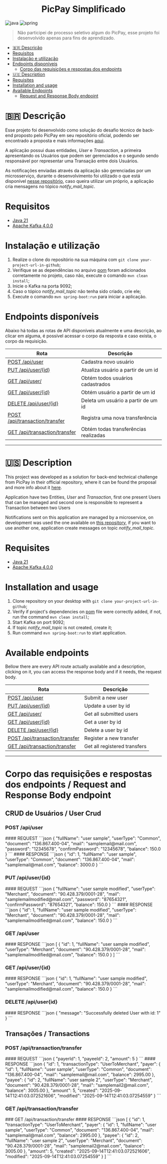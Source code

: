 [JAVA_BADGE]:https://img.shields.io/badge/java-%23ED8B00.svg?style=for-the-badge&logo=openjdk&logoColor=white
[SPRING_BADGE]: https://img.shields.io/badge/spring-%236DB33F.svg?style=for-the-badge&logo=spring&logoColor=white
<h1 align="center" style="font-weight: bold;">PicPay Simplificado</h1>

![java][JAVA_BADGE]
![spring][SPRING_BADGE]

>  Não participei de processo seletivo algum do PicPay, esse projeto foi desenvolvido apenas para fins de aprendizado.

- [🇧🇷 Descrição](#description-pt-br)
- [Requisitos](#requisites-pt-br)
- [Instalação e utilização](#install-and-usage-pt-br)
- [Endpoints disponíveis](#available-endpoints-pt-br)
  - [Corpo das requisições e respostas dos endpoints](#request-response-body)
- [🇺🇸 Description](#description-en-us)
- [Requisites](#requisites-en-us)
- [Installation and usage](#install-and-usage-en-us)
- [Available Endpoints](#available-endpoints-en-us)
  - [Request and Response Body endpoint](#request-response-body)

<h1 id="description-pt-br">🇧🇷 Descrição</h1>

Esse projeto foi desenvolvido como solução do desafio técnico de back-end proposto pelo PicPay em seu repositório oficial, 
podendo ser encontrado a proposta e mais informações [aqui](https://github.com/PicPay/picpay-desafio-backend).

A aplicação possui duas entidades, _User_ e _Transaction_, a primeira apresentando os Usuários que podem ser gerenciados
e o segundo sendo responsável por representar uma Transação entre dois Usuários.

As notificações enviadas através da aplicação são gerenciadas por um microsserviço, durante o desenvolvimento foi utilizado
o que está disponível [nesse repositório](), caso queira utilizar um próprio, a aplicação cria mensagens no tópico _notify_mail_topic_.

<h1 id="requisites-pt-br">Requisitos</h1>

- [Java 21](https://www.oracle.com/br/java/technologies/downloads/)
- [Apache Kafka 4.0.0](https://kafka.apache.org/downloads)

<h1 id="install-and-usage-pt-br">Instalação e utilização</h1>

1. Realize o clone do repositório na sua máquina com `git clone your-project-url-in-github`;
2. Verifique se as dependências no arquivo [pom](./pom.xml) foram adicionados corretamente no projeto, caso não,
   execute o comando `mvn clean install`;
3. Inicie o Kafka na porta 9092;
4. Caso o tópico _notify_mail_topic_ não tenha sido criado, crie ele;
5. Execute o comando `mvn spring-boot:run` para iniciar a aplicação.

<h1 id="available-endpoints-pt-br">Endpoints disponíveis</h1>

Abaixo há todas as rotas de API disponíveis atualmente e uma descrição, ao clicar em alguma, é possível acessar o corpo da
resposta e caso exista, o corpo da requisição.


| Rota                                                | Descrição                             | 
|-----------------------------------------------------|---------------------------------------|
| [POST /api/user](#post-user)                        | Cadastra novo usuário                 | 
| [PUT /api/user/{id}](#put-user)                     | Atualiza usuário a partir de um id    | 
| [GET /api/user/](#get-user)                         | Obtém todos usuários cadastrados      | 
| [GET /api/user/{id}](#get-user-by-id)               | Obtém usuário a partir de um id       | 
| [DELETE /api/user/{id}](#delet-user)                | Deleta um usuário a partir de um id   | 
| [POST /api/transaction/transfer](#post-transaction) | Registra uma nova transferência       | 
| [GET /api/transaction/transfer](#get-transactions)  | Obtém todas transferências realizadas |

---

<h1 id="description-en-us">🇺🇸 Description</h1>

This project was developed as a solution for back-end technical challenge from PicPay in their official repository, where it
can be found the proposal and more info about it [here](https://github.com/PicPay/picpay-desafio-backend).

Application have two Entities, _User_ and _Transaction_, first one present Users that can be managed and second one is
responsible to represent a Transaction between two Users

Notifications sent on this application are managed by a microservice, on development was used the one available on 
[this repository](), if you want to use another one, application create messages on topic _notify_mail_topic_.


<h1 id="requisites-en-us">Requisites</h1>

- [Java 21](https://www.oracle.com/br/java/technologies/downloads/)
- [Apache Kafka 4.0.0](https://kafka.apache.org/downloads)

<h1 id="install-and-usage-en-us">Installation and usage</h1>

1. Clone repository on your desktop with `git clone your-project-url-in-github`;
2. Verify if project's dependencies on [pom](./pom.xml) file were correctly added, if not, run the command `mvn clean install`;
3. Start Kafka on port 9092;
4. If topic _notify_mail_topic_ is not created, create it;
5. Run command `mvn spring-boot:run` to start application.

<h1 id="available-endpoints-en-us">Available endpoints</h1>

Bellow there are every API route actually available and a description, clicking on it, you can access the response body and
if it needs, the request body.

| Rota                                                | Descrição                    | 
|-----------------------------------------------------|------------------------------|
| [POST /api/user](#post-user)                        | Submit a new user            | 
| [PUT /api/user/{id}](#put-user)                     | Update a user by id          | 
| [GET /api/user/](#get-user)                         | Get all submitted users      | 
| [GET /api/user/{id}](#get-user-by-id)               | Get a user by id             | 
| [DELETE /api/user/{id}](#delet-user)                | Delete a user by id          | 
| [POST /api/transaction/transfer](#post-transaction) | Register a new transfer      | 
| [GET /api/transaction/transfer](#get-transactions)  | Get all registered transfers |

--- 
<h1 id="request-response-body">Corpo das requisições e respostas dos endpoints / Request and Response Body endpoint</h1>

## CRUD de Usuários / User Crud
<h3 id="post-user">POST /api/user</h3>
#### REQUEST
```json
{
    "fullName": "user sample",
    "userType": "Common",
    "document": "136.867.400-04",
    "mail": "samplemail@mail.com",
    "password": "12345678",
    "confirmPassword": "12345678",
    "balance": 150.0
}
```
#### RESPONSE
```json
{
    "id": 1,
    "fullName": "user sample",
    "userType": "Common",
    "document": "136.867.400-04",
    "mail": "samplemail@mail.com",
    "balance": 3000.0
}
```

<h3 id="put-user">PUT /api/user/{id}</h3>
#### REQUEST
```json
{
    "fullName": "user sample modified",
    "userType": "Merchant",
    "document": "90.428.379/0001-28",
    "mail": "samplemailmodified@mail.com",
    "password": "87654321",
    "confirmPassword": "87654321",
    "balance": 150.0
}
```
#### RESPONSE
```json
{
    "id": 1,
    "fullName": "user sample modified",
    "userType": "Merchant",
    "document": "90.428.379/0001-28",
    "mail": "samplemailmodified@mail.com",
    "balance": 150.0
}
```

<h3 id="get-user">GET /api/user</h3>
#### RESPONSE
```json
[
    {
      "id": 1,
      "fullName": "user sample modified",
      "userType": "Merchant",
      "document": "90.428.379/0001-28",
      "mail": "samplemailmodified@mail.com",
      "balance": 150.0
    }
]
```

<h3 id="get-user-by-id">GET /api/user/{id}</h3>
#### RESPONSE
```json
{
    "id": 1,
    "fullName": "user sample modified",
    "userType": "Merchant",
    "document": "90.428.379/0001-28",
    "mail": "samplemailmodified@mail.com",
    "balance": 150.0
}
```

<h3 id="delete-user">DELETE /api/user{id}</h3>
#### RESPONSE
```json
{
    "message": "Successfully deleted User with id: 1"
}
```

## Transações / Transactions

<h3 id="post-transaction">POST /api/transaction/transfer</h3>
#### REQUEST
```json
{
    "payerId": 1,
    "payeeId": 2,
    "amount": 5
}
```
#### RESPONSE
```json
{
    "id": 1,
    "transactionType": "UserToMerchant",
    "payer": {
        "id": 1,
        "fullName": "user sample",
        "userType": "Common",
        "document": "136.867.400-04",
        "mail": "samplemail@mail.com",
        "balance": 2995.00
    },
    "payee": {
        "id": 2,
        "fullName": "user sample 2",
        "userType": "Merchant",
        "document": "90.428.379/0001-28",
        "mail": "samplemail2@mail.com",
        "balance": 3005.00
    },
    "amount": 5,
    "created": "2025-09-14T12:41:03.072521606",
    "modified": "2025-09-14T12:41:03.07254559"
}
```

<h3 id="get-transactions">GET /api/transaction/transfer</h3>
### GET /api/transaction/transfer
#### RESPONSE
```json
[
    {
        "id": 1,
        "transactionType": "UserToMerchant",
        "payer": {
            "id": 1,
            "fullName": "user sample",
            "userType": "Common",
            "document": "136.867.400-04",
            "mail": "samplemail@mail.com",
            "balance": 2995.00
        },
        "payee": {
            "id": 2,
            "fullName": "user sample 2",
            "userType": "Merchant",
            "document": "90.428.379/0001-28",
            "mail": "samplemail2@mail.com",
            "balance": 3005.00
        },
        "amount": 5,
        "created": "2025-09-14T12:41:03.072521606",
        "modified": "2025-09-14T12:41:03.07254559"
    }
]
```